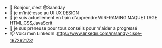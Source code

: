 
- 👋 Bonjour, c'est @Saanday
- 🚀 je m'intéresse au UI UX DESIGN 
- 🌱 je suis actuellement en train d'apprendre WIRFRAMING MAQUETTAGE HTML,CSS,JavaScrit 
- 💞️ je sus preneuse pour tous conseils pour m'aider a progressé
- 📫 Voici mon LinkedIn :https://www.linkedin.com/in/sandy-cisse-167262173/
